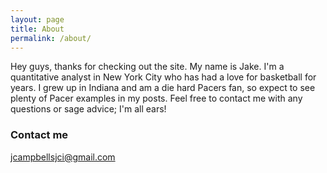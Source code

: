 ```yaml
---
layout: page
title: About
permalink: /about/
---
```


Hey guys, thanks for checking out the site. My name is Jake. I'm a quantitative analyst in New York City who has had a love for basketball for years. I grew up in Indiana and am a die hard Pacers fan, so expect to see plenty of Pacer examples in my posts. Feel free to contact me with any questions or sage advice; I'm all ears!

### Contact me

[jcampbellsjci@gmail.com](mailto:jcampbellsjci@gmail.com)
